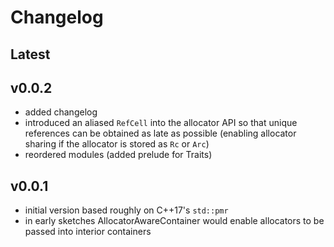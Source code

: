 # Changelog

## Latest

## v0.0.2
-   added changelog
-   introduced an aliased `RefCell` into the allocator API so that unique
    references can be obtained as late as possible (enabling allocator sharing
    if the allocator is stored as `Rc` or `Arc`)
-   reordered modules (added prelude for Traits)

## v0.0.1
-   initial version based roughly on C++17's `std::pmr`
-   in early sketches AllocatorAwareContainer would enable allocators to be
    passed into interior containers
